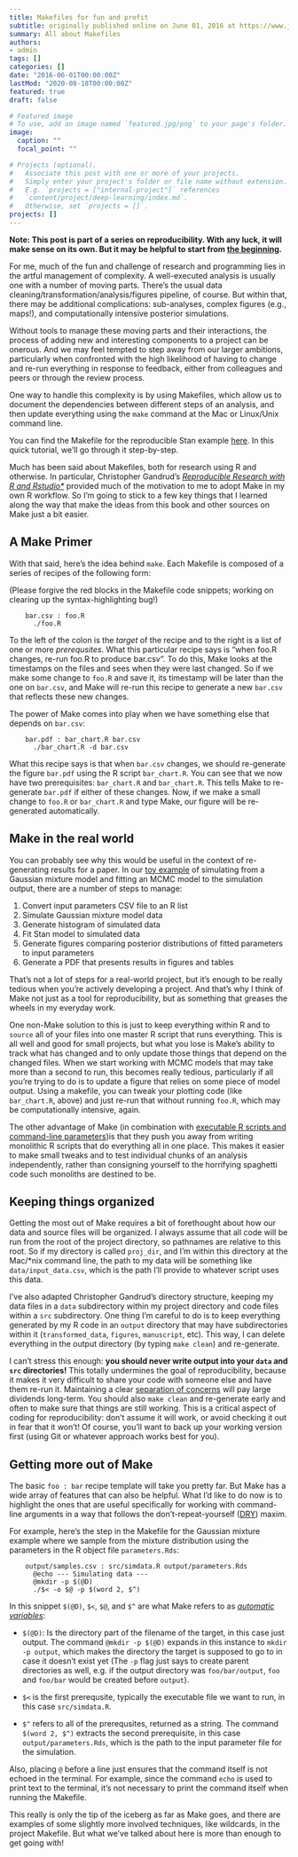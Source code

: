 ```yaml
---
title: Makefiles for fun and profit
subtitle: originally published online on June 01, 2016 at https://www.jonzelner.net/
summary: All about Makefiles
authors:
- admin
tags: []
categories: []
date: "2016-06-01T00:00:00Z"
lastMod: "2020-08-18T00:00:00Z"
featured: true
draft: false

# Featured image
# To use, add an image named `featured.jpg/png` to your page's folder. 
image:
  caption: ""
  focal_point: ""

# Projects (optional).
#   Associate this post with one or more of your projects.
#   Simply enter your project's folder or file name without extension.
#   E.g. `projects = ["internal-project"]` references 
#   `content/project/deep-learning/index.md`.
#   Otherwise, set `projects = []`.
projects: []
---
```

**Note: This post is part of a series on reproducibility. With any luck, it will make sense on its own. But it may be helpful to start from [the beginning](https://www.jonzelner.net/statistics/make/docker/reproducibility/2016/05/31/reproducibility-pt-1/).**

For me, much of the fun and challenge of research and programming lies in the artful management of complexity. A well-executed analysis is usually one with a number of moving parts. There’s the usual data cleaning/transformation/analysis/figures pipeline, of course. But within that, there may be additional complications: sub-analyses, complex figures (e.g., maps!), and computationally intensive posterior simulations.

Without tools to manage these moving parts and their interactions, the process of adding new and interesting components to a project can be onerous. And we may feel tempted to step away from our larger ambitions, particularly when confronted with the high likelihood of having to change and re-run everything in response to feedback, either from colleagues and peers or through the review process.

One way to handle this complexity is by using Makefiles, which allow us to document the dependencies between different steps of an analysis, and then update everything using the `make` command at the Mac or Linux/Unix command line.

You can find the Makefile for the reproducible Stan example [here](https://gitlab.com/jzelner/reproducible-stan/blob/master/Makefile). In this quick tutorial, we’ll go through it step-by-step.

Much has been said about Makefiles, both for research using R and otherwise. In particular, Christopher Gandrud’s *[Reproducible Research with R and Rstudio*](https://www.amazon.com/Reproducible-Research-Studio-Second-Chapman/dp/1498715370/ref=sr_1_1?ie=UTF8&qid=1464791322&sr=8-1&keywords=reproducible+research+with+R)* provided much of the motivation to me to adopt Make in my own R workflow. So I’m going to stick to a few key things that I learned along the way that make the ideas from this book and other sources on Make just a bit easier.

## A Make Primer
With that said, here’s the idea behind `make`. Each Makefile is composed of a series of recipes of the following form:

(Please forgive the red blocks in the Makefile code snippets; working on clearing up the syntax-highlighting bug!)

        bar.csv : foo.R
          ./foo.R

To the left of the colon is the *target* of the recipe and to the right is a list of one or more *prerequsites*. What this particular recipe says is “when foo.R changes, re-run foo.R to produce bar.csv”. To do this, Make looks at the timestamps on the files and sees when they were last changed. So if we make some change to `foo.R` and save it, its timestamp will be later than the one on `bar.csv`, and Make will re-run this recipe to generate a new `bar.csv` that reflects these new changes.

The power of Make comes into play when we have something else that depends on `bar.csv`:

        bar.pdf : bar_chart.R bar.csv
          ./bar_chart.R -d bar.csv

What this recipe says is that when `bar.csv` changes, we should re-generate the figure `bar.pdf` using the R script `bar_chart.R`. You can see that we now have two prerequisites: `bar_chart.R` and `bar_chart.R`. This tells Make to re-generate `bar.pdf` if either of these changes. Now, if we make a small change to `foo.R` or `bar_chart.R` and type Make, our figure will be re-generated automatically.

## Make in the real world
You can probably see why this would be useful in the context of re-generating results for a paper. In our [toy example](https://gitlab.com/jzelner/reproducible-stan) of simulating from a Gaussian mixture model and fitting an MCMC model to the simulation output, there are a number of steps to manage:

1. Convert input parameters CSV file to an R list
2. Simulate Gaussian mixture model data
3. Generate histogram of simulated data
4. Fit Stan model to simulated data
5. Generate figures comparing posterior distributions of fitted parameters to input parameters
6. Generate a PDF that presents results in figures and tables

That’s not a lot of steps for a real-world project, but it’s enough to be really tedious when you’re actively developing a project. And that’s why I think of Make not just as a tool for reproducibility, but as something that greases the wheels in my everyday work.

One non-Make solution to this is just to keep everything within R and to `source` all of your files into one master R script that runs everything. This is all well and good for small projects, but what you lose is Make’s ability to track what has changed and to only update those things that depend on the changed files. When we start working with MCMC models that may take more than a second to run, this becomes really tedious, particularly if all you’re trying to do is to update a figure that relies on some piece of model output. Using a makefile, you can tweak your plotting code (like `bar_chart.R`, above) and just re-run that without running `foo.R`, which may be computationally intensive, again.

The other advantage of Make (in combination with [executable R scripts and command-line parameters](https://www.jonzelner.net/statistics/make/docker/reproducibility/2016/05/31/script-is-a-program/))is that they push you away from writing monolithic R scripts that do everything all in one place. This makes it easier to make small tweaks and to test individual chunks of an analysis independently, rather than consigning yourself to the horrifying spaghetti code such monoliths are destined to be.

## Keeping things organized
Getting the most out of Make requires a bit of forethought about how our data and source files will be organized. I always assume that all code will be run from the root of the project directory, so pathnames are relative to this root. So if my directory is called `proj_dir`, and I’m within this directory at the Mac/*nix command line, the path to my data will be something like `data/input_data.csv`, which is the path I’ll provide to whatever script uses this data.

I’ve also adapted Christopher Gandrud’s directory structure, keeping my data files in a `data` subdirectory within my project directory and code files within a `src` subdirectory. One thing I’m careful to do is to keep everything generated by my R code in an `output` directory that may have subdirectories within it (`transformed_data`, `figures`, `manuscript`, etc). This way, I can delete everything in the output directory (by typing `make clean`) and re-generate.

I can’t stress this enough: **you should never write output into your `data` and `src` directories!** This totally undermines the goal of reproducibility, because it makes it very difficult to share your code with someone else and have them re-run it. Maintaining a clear [separation of concerns](https://en.wikipedia.org/wiki/Separation_of_concerns) will pay large dividends long-term. You should also `make clean` and re-generate early and often to make sure that things are still working. This is a critical aspect of coding for reproducibility: don’t assume it will work, or avoid checking it out in fear that it won’t! Of course, you’ll want to back up your working version first (using Git or whatever approach works best for you).

## Getting more out of Make
The basic `foo : bar` recipe template will take you pretty far. But Make has a wide array of features that can also be helpful. What I’d like to do now is to highlight the ones that are useful specifically for working with command-line arguments in a way that follows the don’t-repeat-yourself ([DRY](https://en.wikipedia.org/wiki/Don%27t_repeat_yourself)) maxim.

For example, here’s the step in the Makefile for the Gaussian mixture example where we sample from the mixture distribution using the parameters in the R object file `parameters.Rds`:

        output/samples.csv : src/simdata.R output/parameters.Rds
          @echo --- Simulating data ---
          @mkdir -p $(@D)
          ./$< -o $@ -p $(word 2, $^)

In this snippet `$(@D)`, `$<`, `$@`, and `$^` are what Make refers to as *[automatic variables](https://www.gnu.org/software/make/manual/html_node/Automatic-Variables.html)*:

- `$(@D)`: Is the directory part of the filename of the target, in this case just output. The command `@mkdir -p $(@D)` expands in this instance to `mkdir -p output`, which makes the directory the target is supposed to go to in case it doesn’t exist yet (The `-p` flag just says to create parent directories as well, e.g. if the output directory was `foo/bar/output`, `foo` and `foo/bar` would be created before `output`).

- `$<` is the first prerequsite, typically the executable file we want to run, in this case `src/simdata.R`.

- `$^` refers to all of the prerequsites, returned as a string. The command `$(word 2, $^)` extracts the second prerequisite, in this case `output/parameters.Rds`, which is the path to the input parameter file for the simulation.

Also, placing `@` before a line just ensures that the command itself is not echoed in the terminal. For example, since the command `echo` is used to print text to the terminal, it’s not necessary to print the command itself when running the Makefile.

This really is only the tip of the iceberg as far as Make goes, and there are examples of some slightly more involved techniques, like wildcards, in the project Makefile. But what we’ve talked about here is more than enough to get going with!